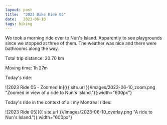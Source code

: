 ```yaml
---
layout: post
title:  "2023 Bike Ride 05"
date:   2023-06-10
tags: biking
---
```


We took a morning ride over to Nun's Island. Apparently to see playgrounds since we stopped at three of them. The weather was nice and there were bathrooms along the way.

Total trip distance: 20.70 km

Moving time: 1h 27m

Today's ride:

![2023 Ride 05 - Zoomed In]({{ site.url }}/images/2023-06-10_zoom.png "Zoomed in view of a ride to Nun's Island."){:width="600px"}

Today's ride in the context of all my Montreal rides:

![2023 Ride 05]({{ site.url }}/images/2023-06-10_overlay.png "A ride to Nun's Island."){:width="600px"}
